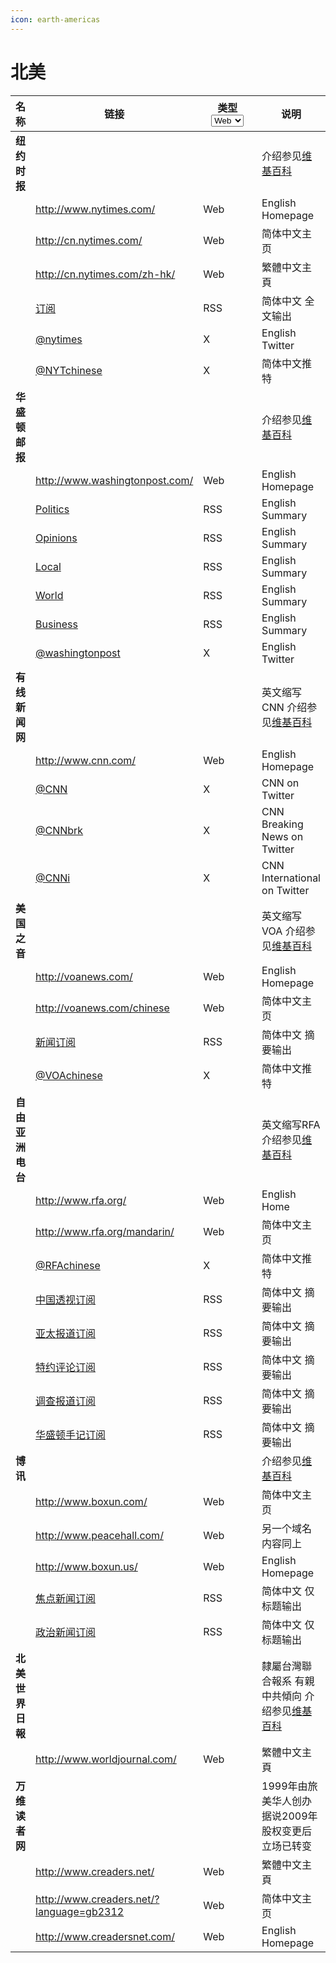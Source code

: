 ```yaml
---
icon: earth-americas
---
```


# 北美

<table><thead><tr><th>名称</th><th>链接</th><th width="84">类型<select><option value="TCIuxEQawR4Y" label="Web" color="blue"></option><option value="jY0AFzA2Yst7" label="RSS" color="blue"></option><option value="3JsUihASgxCs" label="X" color="blue"></option><option value="KJuySRV2UKA5" label="WAP" color="blue"></option></select></th><th>说明</th></tr></thead><tbody><tr><td><strong>纽约时报</strong></td><td> </td><td></td><td>介绍参见<a href="https://zh.wikipedia.org/wiki/%E7%BA%BD%E7%BA%A6%E6%97%B6%E6%8A%A5">维基百科</a></td></tr><tr><td> </td><td><a href="http://www.nytimes.com/">http://www.nytimes.com/</a></td><td><span data-option="TCIuxEQawR4Y">Web</span></td><td>English Homepage</td></tr><tr><td> </td><td><a href="http://cn.nytimes.com/">http://cn.nytimes.com/</a></td><td><span data-option="TCIuxEQawR4Y">Web</span></td><td>简体中文主页</td></tr><tr><td> </td><td><a href="http://cn.nytimes.com/zh-hk/">http://cn.nytimes.com/zh-hk/</a></td><td><span data-option="TCIuxEQawR4Y">Web</span></td><td>繁體中文主頁</td></tr><tr><td> </td><td><a href="http://cn.nytimes.com/rss/news.xml">订阅</a></td><td><span data-option="jY0AFzA2Yst7">RSS</span></td><td>简体中文 全文输出</td></tr><tr><td> </td><td><a href="https://twitter.com/nytimes">@nytimes</a></td><td><span data-option="3JsUihASgxCs">X</span></td><td>English Twitter</td></tr><tr><td> </td><td><a href="https://twitter.com/NYTchinese">@NYTchinese</a></td><td><span data-option="3JsUihASgxCs">X</span></td><td>简体中文推特</td></tr><tr><td><strong>华盛顿邮报</strong></td><td> </td><td></td><td>介绍参见<a href="https://zh.wikipedia.org/wiki/%E5%8D%8E%E7%9B%9B%E9%A1%BF%E9%82%AE%E6%8A%A5">维基百科</a></td></tr><tr><td> </td><td><a href="http://www.washingtonpost.com/">http://www.washingtonpost.com/</a></td><td><span data-option="TCIuxEQawR4Y">Web</span></td><td>English Homepage</td></tr><tr><td> </td><td><a href="http://feeds.washingtonpost.com/rss/politics">Politics</a></td><td><span data-option="jY0AFzA2Yst7">RSS</span></td><td>English Summary</td></tr><tr><td> </td><td><a href="http://feeds.washingtonpost.com/rss/opinions">Opinions</a></td><td><span data-option="jY0AFzA2Yst7">RSS</span></td><td>English Summary</td></tr><tr><td> </td><td><a href="http://feeds.washingtonpost.com/rss/local">Local</a></td><td><span data-option="jY0AFzA2Yst7">RSS</span></td><td>English Summary</td></tr><tr><td> </td><td><a href="http://feeds.washingtonpost.com/rss/world">World</a></td><td><span data-option="jY0AFzA2Yst7">RSS</span></td><td>English Summary</td></tr><tr><td> </td><td><a href="http://feeds.washingtonpost.com/rss/business">Business</a></td><td><span data-option="jY0AFzA2Yst7">RSS</span></td><td>English Summary</td></tr><tr><td> </td><td><a href="https://twitter.com/washingtonpost">@washingtonpost</a></td><td><span data-option="3JsUihASgxCs">X</span></td><td>English Twitter</td></tr><tr><td><strong>有线新闻网</strong></td><td> </td><td></td><td>英文缩写CNN 介绍参见<a href="https://zh.wikipedia.org/wiki/CNN">维基百科</a></td></tr><tr><td> </td><td><a href="http://www.cnn.com/">http://www.cnn.com/</a></td><td><span data-option="TCIuxEQawR4Y">Web</span></td><td>English Homepage</td></tr><tr><td> </td><td><a href="https://twitter.com/CNN">@CNN</a></td><td><span data-option="3JsUihASgxCs">X</span></td><td>CNN on Twitter</td></tr><tr><td> </td><td><a href="https://twitter.com/CNNbrk">@CNNbrk</a></td><td><span data-option="3JsUihASgxCs">X</span></td><td>CNN Breaking News on Twitter</td></tr><tr><td> </td><td><a href="https://twitter.com/CNNi">@CNNi</a></td><td><span data-option="3JsUihASgxCs">X</span></td><td>CNN International on Twitter</td></tr><tr><td><strong>美国之音</strong></td><td> </td><td></td><td>英文缩写VOA 介绍参见<a href="https://zh.wikipedia.org/wiki/%E7%BE%8E%E5%9B%BD%E4%B9%8B%E9%9F%B3">维基百科</a></td></tr><tr><td> </td><td><a href="http://voanews.com/">http://voanews.com/</a></td><td><span data-option="TCIuxEQawR4Y">Web</span></td><td>English Homepage</td></tr><tr><td> </td><td><a href="http://voanews.com/chinese">http://voanews.com/chinese</a></td><td><span data-option="TCIuxEQawR4Y">Web</span></td><td>简体中文主页</td></tr><tr><td> </td><td><a href="http://www.voanews.com/templates/Articles.rss?sectionPath=/chinese/news/china">新闻订阅</a></td><td><span data-option="jY0AFzA2Yst7">RSS</span></td><td>简体中文 摘要输出</td></tr><tr><td> </td><td><a href="https://twitter.com/VOAchinese">@VOAchinese</a></td><td><span data-option="3JsUihASgxCs">X</span></td><td>简体中文推特</td></tr><tr><td><strong>自由亚洲电台</strong></td><td> </td><td></td><td>英文缩写RFA 介绍参见<a href="https://zh.wikipedia.org/wiki/%E8%87%AA%E7%94%B1%E4%BA%9A%E6%B4%B2%E7%94%B5%E5%8F%B0">维基百科</a></td></tr><tr><td> </td><td><a href="http://www.rfa.org/">http://www.rfa.org/</a></td><td><span data-option="TCIuxEQawR4Y">Web</span></td><td>English Home</td></tr><tr><td> </td><td><a href="http://www.rfa.org/mandarin/">http://www.rfa.org/mandarin/</a></td><td><span data-option="TCIuxEQawR4Y">Web</span></td><td>简体中文主页</td></tr><tr><td> </td><td><a href="https://twitter.com/RFAchinese">@RFAchinese</a></td><td><span data-option="3JsUihASgxCs">X</span></td><td>简体中文推特</td></tr><tr><td> </td><td><a href="http://www.rfa.org/mandarin/zhuanlan/zhongguotoushi/RSS">中国透视订阅</a></td><td><span data-option="jY0AFzA2Yst7">RSS</span></td><td>简体中文 摘要输出</td></tr><tr><td> </td><td><a href="http://www.rfa.org/mandarin/yataibaodao/RSS">亚太报道订阅</a></td><td><span data-option="jY0AFzA2Yst7">RSS</span></td><td>简体中文 摘要输出</td></tr><tr><td> </td><td><a href="http://www.rfa.org/mandarin/pinglun/RSS">特约评论订阅</a></td><td><span data-option="jY0AFzA2Yst7">RSS</span></td><td>简体中文 摘要输出</td></tr><tr><td> </td><td><a href="http://www.rfa.org/mandarin/zhuanlan/diaochabaodao/RSS">调查报道订阅</a></td><td><span data-option="jY0AFzA2Yst7">RSS</span></td><td>简体中文 摘要输出</td></tr><tr><td> </td><td><a href="http://www.rfa.org/mandarin/zhuanlan/huashengdunshouji/RSS">华盛顿手记订阅</a></td><td><span data-option="jY0AFzA2Yst7">RSS</span></td><td>简体中文 摘要输出</td></tr><tr><td><strong>博讯</strong></td><td> </td><td></td><td>介绍参见<a href="https://zh.wikipedia.org/wiki/%E5%8D%9A%E8%AE%AF">维基百科</a></td></tr><tr><td> </td><td><a href="http://www.boxun.com/">http://www.boxun.com/</a></td><td><span data-option="TCIuxEQawR4Y">Web</span></td><td>简体中文主页</td></tr><tr><td> </td><td><a href="http://www.peacehall.com/">http://www.peacehall.com/</a></td><td><span data-option="TCIuxEQawR4Y">Web</span></td><td>另一个域名 内容同上</td></tr><tr><td> </td><td><a href="http://www.boxun.us/">http://www.boxun.us/</a></td><td><span data-option="TCIuxEQawR4Y">Web</span></td><td>English Homepage</td></tr><tr><td> </td><td><a href="http://news.boxun.com/news/rss/focus.xml">焦点新闻订阅</a></td><td><span data-option="jY0AFzA2Yst7">RSS</span></td><td>简体中文 仅标题输出</td></tr><tr><td> </td><td><a href="http://news.boxun.com/news/rss/pol.xml">政治新闻订阅</a></td><td><span data-option="jY0AFzA2Yst7">RSS</span></td><td>简体中文 仅标题输出</td></tr><tr><td><strong>北美世界日報</strong></td><td> </td><td></td><td>隸屬台灣聯合報系 有親中共傾向 介绍参见<a href="https://zh.wikipedia.org/wiki/%E5%8C%97%E7%BE%8E%E4%B8%96%E7%95%8C%E6%97%A5%E5%A0%B1">维基百科</a></td></tr><tr><td> </td><td><a href="http://www.worldjournal.com/">http://www.worldjournal.com/</a></td><td><span data-option="TCIuxEQawR4Y">Web</span></td><td>繁體中文主頁</td></tr><tr><td><strong>万维读者网</strong></td><td> </td><td></td><td>1999年由旅美华人创办 据说2009年股权变更后立场已转变</td></tr><tr><td> </td><td><a href="http://www.creaders.net/">http://www.creaders.net/</a></td><td><span data-option="TCIuxEQawR4Y">Web</span></td><td>繁體中文主頁</td></tr><tr><td> </td><td><a href="http://www.creaders.net/?language=gb2312">http://www.creaders.net/?language=gb2312</a></td><td><span data-option="TCIuxEQawR4Y">Web</span></td><td>简体中文主页</td></tr><tr><td> </td><td><a href="http://www.creadersnet.com/">http://www.creadersnet.com/</a></td><td><span data-option="TCIuxEQawR4Y">Web</span></td><td>English Homepage</td></tr></tbody></table>
